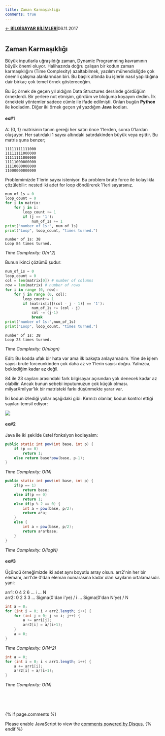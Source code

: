 ```yaml
---
title: Zaman Karmaşıklığı
comments: true
---
```

<a href="../CSmain.html">&#8592; **BİLGİSAYAR BİLİMLERİ**</a><p2>06.11.2017</p2><br><br>
<html><head>
<link rel="stylesheet" type="text/css" href="../markdownStyle.css">
<link rel="icon" href="../coloricon.png">
<link rel="stylesheet" href="../githubSH-Dark.css">
</head></html>

## Zaman Karmaşıklığı

Büyük inputlarla uğraşıldığı zaman, Dynamic Programming kavramının büyük önemi oluyor. Halihazırda doğru çalışan bir kodun zaman karmaşıklığını (Time Complexity) azaltabilmek, yazılım mühendisliğde çok önemli çalışma alanlarından biri. Bu başlık altında bu işlerin nasıl yapıldığına dair birkaç çok temel örnek göstereceğim.

Bu üç örnek de geçen yıl aldığım Data Structures dersinde gördüğüm örneklerdi. Bir yerlere not etmişim, gördüm ve bloğuma koyayım dedim. İlk örnekteki yöntemler sadece cümle ile ifade edilmişti. Onları bugün **Python** ile kodladım. Diğer iki örnek geçen yıl yazdığım **Java** kodları.

#### ex#1

A: {0, 1} matrisinin tanım gereği her satırı önce 1'lerden, sonra 0'lardan oluşuyor. Her satırdaki 1 sayısı altındaki satırdakinden büyük veya eşittir. Bu matris şuna benzer;

	11111111111000
	11111111000000
	11111111000000
	11111000000000
	11110000000000
	11000000000000

Problemimizde 1'lerin sayısı isteniyor. Bu problem brute force ile kolaylıkla çözülebilir: nested iki adet for loop döndürerek 1'leri sayarsınız. 

```python
num_of_1s = 0
loop_count = 0
for i in matrix:
    for j in i:
        loop_count += 1
        if (j == '1'):
            num_of_1s += 1
print("number of 1s:", num_of_1s)
print("Loop", loop_count, "times turned.")
```

	number of 1s: 38
	Loop 84 times turned.

*Time Complexity: O(n^2)*

Bunun ikinci çözümü şudur:

```python
num_of_1s = 0
loop_count = 0
col = len(matrix[0]) # number of columns
row = len(matrix) # number of rows
for i in range (0, row):
    for j in range (0, col):
        loop_count+= 1
        if (matrix[i][(col - j - 1)] == '1'):
            num_of_1s += (col - j)
            col -= (j-1)
            break
print("number of 1s:",num_of_1s)
print("Loop", loop_count, "times turned.")
```

	number of 1s: 38
	Loop 23 times turned.

*Time Complexity: O(nlogn)*

Edit: Bu kodda ufak bir hata var ama ilk bakışta anlayamadım. Yine de işlem sayısı brute forceunkinden çok daha az ve 1'lerin sayısı doğru. Yalnızca, beklediğim kadar az değil.

84 ile 23 sayıları arasındaki fark bilgisayar açısından yok denecek kadar az olabilir. Ancak bunun sebebi inputumuzun çok küçük olması. milyarXmilyar'lık bir matristeki farkı düşünmekte yarar var.

İki kodun izlediği yollar aşağıdaki gibi: Kırmızı olanlar, kodun kontrol ettiği sayıları temsil ediyor:

![](http://i64.tinypic.com/25ibuqe.png)

#### ex#2

Java ile iki şekilde üstel fonksiyon kodlayalım:

```java
public static int pow(int base, int p) {
    if (p == 0)
        return 1;
    else return base*pow(base, p-1);
}
```
*Time Complexity: O(N)*

```java
public static int pow(int base, int p) {
    if(p == 1)
        return base;
    else if(p == 0)
        return 1;
    else if(p % 2 == 0) {
        int a = pow(base, p/2);
        return a*a;
    }
    else {
        int a = pow(base, p/2);
        return a*a*base;
    }
}
```
*Time Complexity: O(logN)*

#### ex#3

Üçüncü örneğimizde iki adet aynı boyutlu array olsun. arr2'nin her bir elemanı, arr1'de 0'dan eleman numarasına kadar olan sayıların ortalamasıdır. yani:

arr1: 0 4 2 6 ... i ... N
<br>arr2: 0 2 3 3 ... Sigma(0'dan i'ye) / i ... Sigma(0'dan N'ye) / N

```java
int a = 0;
for (int i = 0; i < arr2.length; i++) {
    for (int j = 0; j <= i; j++) {
        a += arr1[j];
        arr2[i] = a/(i+1);
    }
    a = 0;
}
```
*Time Complexity: O(N^2)*

```java
int a = 0;
for (int i = 0; i < arr1.length; i++) {
    a += arr1[i];
    arr2[i] = a/(i+1);
}
```
*Time Complexity: O(N)*


<br><br><br>
<script id="dsq-count-scr" src="//caglayandemirci-github-io.disqus.com/count.js" async></script>
<a href="http://foo.com/bar.html#disqus_thread"></a>
{% if page.comments %}
<div id="disqus_thread"></div>
<script>
/**
*  RECOMMENDED CONFIGURATION VARIABLES: EDIT AND UNCOMMENT THE SECTION BELOW TO INSERT DYNAMIC VALUES FROM YOUR PLATFORM OR CMS.
*  LEARN WHY DEFINING THESE VARIABLES IS IMPORTANT: https://disqus.com/admin/universalcode/#configuration-variables*/
/*
var disqus_config = function () {
this.page.url = PAGE_URL;  // Replace PAGE_URL with your page's canonical URL variable
this.page.identifier = PAGE_IDENTIFIER; // Replace PAGE_IDENTIFIER with your page's unique identifier variable
};
*/
(function() { // DON'T EDIT BELOW THIS LINE
var d = document, s = d.createElement('script');
s.src = 'https://caglayandemirci-github-io.disqus.com/embed.js';
s.setAttribute('data-timestamp', +new Date());
(d.head || d.body).appendChild(s);
})();
</script>
<noscript>Please enable JavaScript to view the <a href="https://disqus.com/?ref_noscript">comments powered by Disqus.</a></noscript>                       
{% endif %} 
<br>